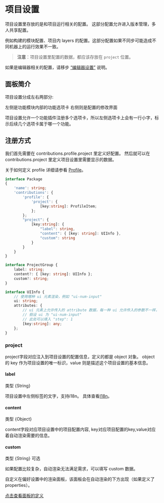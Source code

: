 # 项目设置

项目设置里存放的是和项目运行相关的配置。
这部分配置允许进入版本管理，多人共享配置。

例如构建的模块配置、项目内 layers 的配置。这部分配置如果不同步可能造成不同机器上的运行效果不一致。

> **注意**：项目设置里配置的数据，都应该存放在 `project` 位置。

如果是编辑器相关的配置，请移步 [“编辑器设置”](./contributions-preferences.md) 说明。

## 面板简介

项目设置分成左右两部分:

左侧是功能模块内部的功能选项卡
右侧则是配置的修改界面

项目设置允许一个功能插件注册多个选项卡，所以左侧选项卡上会有一行小字，标示后续几个选项卡属于哪一个功能。

## 注册方式

我们首先需要在 contributions.profile.project 里定义好配置。
然后就可以在 contributions.project 里定义项目设置里需要显示的数据。

关于如何定义 profile 详细请参看 [Profile](./profile.md#interface)。

```typescript
interface Package
{
    'name': string;
    'contributions': {
        'profile': {
            'project': {
                [key:string]: ProfileItem;
            };
        };
        "project": {
            [key:string]: {
                "label": string,
                "content": { [key: string]: UIInfo },
                "custom": string
            }
        }
    }
}
```

```typescript
interface ProjectGroup {
    label: string;
    content?: { [key: string]: UIInfo };
    custom?: string;
}

interface UIInfo {
    // 使用哪种 ui 元素渲染，例如 "ui-num-input"
    ui: string;
    attributes: {
        // ui 元素上允许传入的 attribute 数据，每一种 ui 允许传入的参数不一样，详细参考 ui-kit 章节
        // 假设 ui 为 "ui-num-input"
        // 此处可以填入 "step": 1
        [key:string]: any;
    };
}
```

### project

project字段对应注入到项目设置的配置信息，定义的都是 object 对象。
object 的 key 作为项目设置的唯一标识，value 则是描述这个项目设置的基本信息。

#### label

类型 {String}

项目设置中左侧标签的文字，支持i18n。
具体查看[I18n](./i18n.md)。

#### content

类型 {Object}

content字段对应项目设置中的项目配置内容,
key对应项目配置的key,value对应着自动渲染需要的信息。

#### custom

类型 {String} 可选

如果配置比较复杂，自动渲染无法满足需求，可以填写 custom 数据。

自定义在偏好设置中的渲染面板，该面板会在自动渲染的下方出现（如果定义了 properties）。

[点击查看面板的定义](https://docs.cocos.com/creator/3.0/manual/zh/editor/extension/panel-boot.html)
